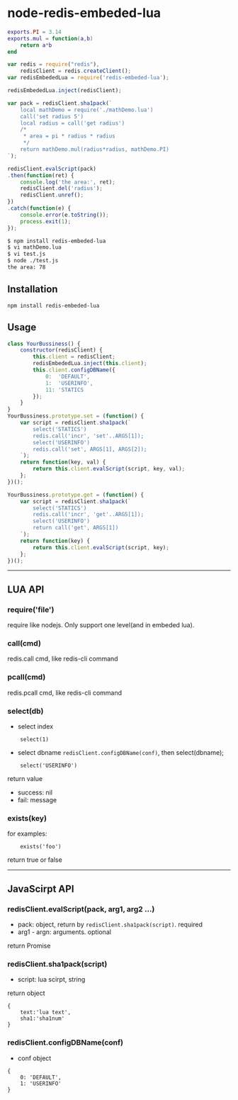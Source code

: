 node-redis-embeded-lua
==================
~~~lua
exports.PI = 3.14
exports.mul = function(a,b)
    return a*b
end
~~~
~~~js
var redis = require("redis"),
    redisClient = redis.createClient();
var redisEmbededLua = require('redis-embeded-lua');

redisEmbededLua.inject(redisClient);

var pack = redisClient.sha1pack(`
    local mathDemo = require('./mathDemo.lua')
    call('set radius 5')
    local radius = call('get radius')
    /*
     * area = pi * radius * radius
     */
    return mathDemo.mul(radius*radius, mathDemo.PI)
`);

redisClient.evalScript(pack)
.then(function(ret) {
    console.log('the area:', ret);
    redisClient.del('radius');
    redisClient.unref();
})
.catch(function(e) {
    console.error(e.toString());
    process.exit(1);
});
~~~
~~~bash
$ npm install redis-embeded-lua
$ vi mathDemo.lua
$ vi test.js
$ node ./test.js
the area: 78
~~~

## Installation
`npm install redis-embeded-lua`

## Usage
~~~js
class YourBussiness() {
    constructor(redisClient) {
        this.client = redisClient;
        redisEmbededLua.inject(this.client);
        this.client.configDBName({
            0:  'DEFAULT',
            1:  'USERINFO',
            11: 'STATICS
        });
    }
}
YourBussiness.prototype.set = (function() {
    var script = redisClient.sha1pack(`
        select('STATICS')
        redis.call('incr', 'set'..ARGS[1]);
        select('USERINFO')
        redis.call('set', ARGS[1], ARGS[2]);
    `);
    return function(key, val) {
        return this.client.evalScript(script, key, val);
    };
})();

YourBussiness.prototype.get = (function() {
    var script = redisClient.sha1pack(`
        select('STATICS')
        redis.call('incr', 'get'..ARGS[1]);
        select('USERINFO')
        return call('get', ARGS[1])
    `);
    return function(key) {
        return this.client.evalScript(script, key);
    };
})();
~~~
---
## LUA API

### require('file')

require like nodejs. Only support one level(and in embeded lua).

### call(cmd)

redis.call cmd, like redis-cli command

### pcall(cmd)

redis.pcall cmd, like redis-cli command

### select(db)

* select index
```
    select(1)
```

* select dbname
`redisClient.configDBName(conf)`, then select(dbname);

```
    select('USERINFO')
```

return value
* success: nil
* fail:    message

### exists(key)

for examples:
~~~
    exists('foo')
~~~

return true or false

---
## JavaScirpt API

### redisClient.evalScript(pack, arg1, arg2 ...)

* pack: object, return by `redisClient.sha1pack(script)`. required
* arg1 - argn: arguments. optional

return Promise

### redisClient.sha1pack(script)

* script: lua scirpt, string

return object
```
{
    text:'lua text',
    sha1:'sha1num'
}
```

### redisClient.configDBName(conf)

* conf 
object
```
{
    0: 'DEFAULT',
    1: 'USERINFO'
}
```

